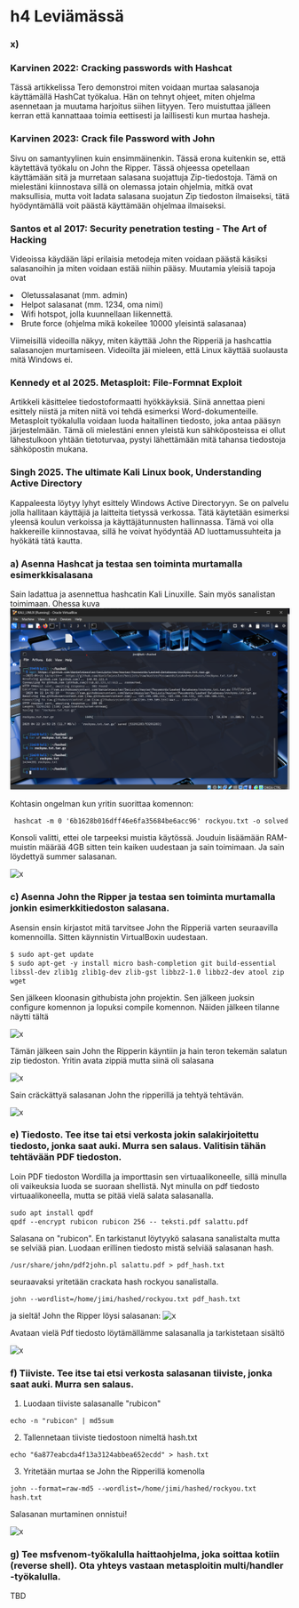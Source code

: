 # h4 Leviämässä
 
### x)

### Karvinen 2022: Cracking passwords with Hashcat

Tässä artikkelissa Tero demonstroi miten voidaan murtaa salasanoja käyttämällä HashCat työkalua. Hän on tehnyt ohjeet, miten ohjelma asennetaan ja muutama harjoitus siihen liityyen. Tero muistuttaa jälleen kerran että kannattaaa toimia eettisesti ja laillisesti kun murtaa hasheja.


### Karvinen 2023: Crack file Password with John

Sivu on samantyylinen kuin ensimmäinenkin. Tässä erona kuitenkin se, että käytettävä työkalu on John the Ripper. Tässä ohjeessa opetellaan käyttämään sitä ja murretaan salasana suojattuja Zip-tiedostoja. Tämä on mielestäni kiinnostava sillä on olemassa jotain ohjelmia, mitkä ovat maksullisia, mutta voit ladata salasana suojatun Zip tiedoston ilmaiseksi, tätä hyödyntämällä voit päästä käyttämään ohjelmaa ilmaiseksi.

### Santos et al 2017: Security penetration testing - The Art of Hacking


Videoissa käydään läpi erilaisia metodeja miten voidaan päästä käsiksi salasanoihin ja miten voidaan estää niihin pääsy. Muutamia yleisiä tapoja ovat
<li> Oletussalasanat (mm. admin)
<li> Helpot salasanat (mm. 1234, oma nimi)
<li> Wifi hotspot, jolla kuunnellaan liikennettä.
<li> Brute force (ohjelma mikä kokeilee 10000 yleisintä salasanaa)

Viimeisillä videoilla näkyy, miten käyttää John the Ripperiä ja hashcattia salasanojen murtamiseen. Videoilta jäi mieleen, että Linux käyttää suolausta mitä Windows ei.



### Kennedy et al 2025. Metasploit: File-Formnat Exploit

Artikkeli käsittelee tiedostoformaatti hyökkäyksiä. Siinä annettaa pieni esittely niistä ja miten niitä voi tehdä esimerksi Word-dokumenteille. Metasploit työkalulla voidaan luoda haitallinen tiedosto, joka antaa pääsyn järjestelmään. Tämä oli mielestäni ennen yleistä kun sähköposteissa ei ollut lähestulkoon yhtään tietoturvaa, pystyi lähettämään mitä tahansa tiedostoja sähköpostin mukana.


### Singh 2025. The ultimate Kali Linux book, Understanding Active Directory

Kappaleesta löytyy lyhyt esittely Windows Active Directoryyn. Se on palvelu jolla hallitaan käyttäjiä ja laitteita tietyssä verkossa. Tätä käytetään esimerksi yleensä koulun verkoissa ja käyttäjätunnusten hallinnassa. Tämä voi olla hakkereille kiinnostavaa, sillä he voivat hyödyntää AD luottamussuhteita ja hyökätä tätä kautta.
 


### a)  Asenna Hashcat ja testaa sen toiminta murtamalla esimerkkisalasana

Sain ladattua ja asennettua hashcatin Kali Linuxille. Sain myös sanalistan toimimaan.  Ohessa kuva ![x](/images/image19.png)

Kohtasin ongelman kun yritin suorittaa komennon: 

`````
 hashcat -m 0 '6b1628b016dff46e6fa35684be6acc96' rockyou.txt -o solved
``````
Konsoli valitti, ettei ole tarpeeksi muistia käytössä. Jouduin lisäämään RAM-muistin määrää 4GB sitten tein kaiken uudestaan ja sain toimimaan. Ja sain löydettyä summer salasanan.

![x](/images/image20.png)


### c)  Asenna John the Ripper ja testaa sen toiminta murtamalla jonkin esimerkkitiedoston salasana.


Asensin ensin kirjastot mitä tarvitsee John the Ripperiä varten seuraavilla komennoilla. Sitten käynnistin VirtualBoxin uudestaan. 
````
$ sudo apt-get update
$ sudo apt-get -y install micro bash-completion git build-essential libssl-dev zlib1g zlib1g-dev zlib-gst libbz2-1.0 libbz2-dev atool zip wget
````
Sen jälkeen kloonasin githubista john projektin. Sen jälkeen juoksin configure komennon ja lopuksi compile komennon. Näiden jälkeen tilanne näytti tältä

![x](/images/image21.png)

Tämän jälkeen sain John the Ripperin käyntiin ja hain teron tekemän salatun zip tiedoston. Yritin avata zippiä mutta siinä oli salasana

![x](/images/image22.png)

Sain cräckättyä salasanan John the ripperillä ja tehtyä tehtävän.

![x](/images/image23.png)

### e) Tiedosto. Tee itse tai etsi verkosta jokin salakirjoitettu tiedosto, jonka saat auki. Murra sen salaus. Valitisin tähän tehtävään PDF tiedoston.


Loin PDF tiedoston Wordilla ja importtasin sen virtuaalikoneelle, sillä minulla oli vaikeuksia luoda se suoraan shellistä. Nyt minulla on pdf tiedosto virtuaalikoneella, mutta se pitää vielä salata salasanalla. 
````
sudo apt install qpdf
qpdf --encrypt rubicon rubicon 256 -- teksti.pdf salattu.pdf
````
Salasana on "rubicon". En tarkistanut löytyykö salasana sanalistalta mutta se selviää pian. Luodaan erillinen tiedosto mistä selviää salasanan hash.

````
/usr/share/john/pdf2john.pl salattu.pdf > pdf_hash.txt
````
seuraavaksi yritetään crackata hash rockyou sanalistalla.

````
john --wordlist=/home/jimi/hashed/rockyou.txt pdf_hash.txt
````
ja sieltä! John the Ripper löysi salasanan: 
![x](/images/image24.png)

Avataan vielä Pdf tiedosto löytämällämme salasanalla ja tarkistetaan sisältö

![x](/images/image25.png)


### f) Tiiviste. Tee itse tai etsi verkosta salasanan tiiviste, jonka saat auki. Murra sen salaus. 


1. Luodaan tiiviste salasanalle "rubicon"
````
echo -n "rubicon" | md5sum
````
2. Tallennetaan tiiviste tiedostoon nimeltä hash.txt
````
echo "6a877eabcda4f13a3124abbea652ecdd" > hash.txt
````
3. Yritetään murtaa se John the Ripperillä komenolla
````
john --format=raw-md5 --wordlist=/home/jimi/hashed/rockyou.txt hash.txt
````
Salasanan murtaminen onnistui!

![x](/images/image26.png)


### g) Tee msfvenom-työkalulla haittaohjelma, joka soittaa kotiin (reverse shell). Ota yhteys vastaan metasploitin multi/handler -työkalulla.


TBD









